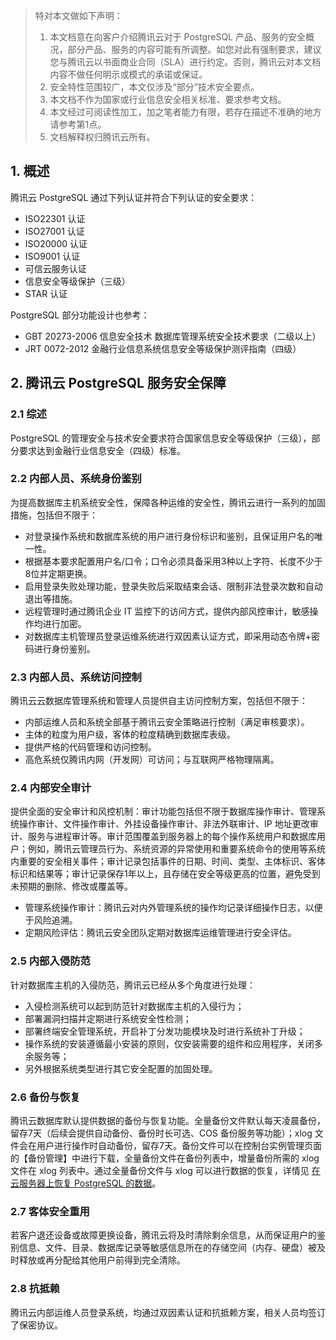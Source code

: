 
>特对本文做如下声明：
>1. 本文档意在向客户介绍腾讯云对于 PostgreSQL 产品、服务的安全概况，部分产品、服务的内容可能有所调整。如您对此有强制要求，建议您与腾讯云以书面商业合同（SLA）进行约定。否则，腾讯云对本文档内容不做任何明示或模式的承诺或保证。
> 2. 安全特性范围较广，本文仅涉及“部分”技术安全要点。
> 3. 本文档不作为国家或行业信息安全相关标准、要求参考文档。
> 4. 本文经过可阅读性加工，加之笔者能力有限，若存在描述不准确的地方请参考第1点。
> 5. 文档解释权归腾讯云所有。

## 1. 概述
腾讯云 PostgreSQL 通过下列认证并符合下列认证的安全要求：
- ISO22301 认证
- ISO27001 认证
- ISO20000 认证
- ISO9001 认证
- 可信云服务认证
- 信息安全等级保护（三级）
- STAR 认证

PostgreSQL 部分功能设计也参考：
- GBT 20273-2006 信息安全技术 数据库管理系统安全技术要求（二级以上）
- JRT 0072-2012 金融行业信息系统信息安全等级保护测评指南（四级）

## 2. 腾讯云 PostgreSQL 服务安全保障
### 2.1 综述
PostgreSQL 的管理安全与技术安全要求符合国家信息安全等级保护（三级），部分要求达到金融行业信息安全（四级）标准。


### 2.2 内部人员、系统身份鉴别
为提高数据库主机系统安全性，保障各种运维的安全性，腾讯云进行一系列的加固措施，包括但不限于：
- 对登录操作系统和数据库系统的用户进行身份标识和鉴别，且保证用户名的唯一性。
- 根据基本要求配置用户名/口令；口令必须具备采用3种以上字符、长度不少于8位并定期更换。
- 启用登录失败处理功能，登录失败后采取结束会话、限制非法登录次数和自动退出等措施。
- 远程管理时通过腾讯企业 IT 监控下的访问方式，提供内部风控审计，敏感操作均进行加密。
- 对数据库主机管理员登录运维系统进行双因素认证方式，即采用动态令牌+密码进行身份鉴别。

### 2.3 内部人员、系统访问控制
腾讯云云数据库管理系统和管理人员提供自主访问控制方案，包括但不限于：
- 内部运维人员和系统全部基于腾讯云安全策略进行控制（满足审核要求）。
- 主体的粒度为用户级，客体的粒度精确到数据库表级。
- 提供严格的代码管理和访问控制。
- 高危系统仅腾讯内网（开发网）可访问；与互联网严格物理隔离。


### 2.4 内部安全审计
提供全面的安全审计和风控机制：审计功能包括但不限于数据库操作审计、管理系统操作审计、文件操作审计、外挂设备操作审计、非法外联审计、IP 地址更改审计、服务与进程审计等。审计范围覆盖到服务器上的每个操作系统用户和数据库用户；例如，腾讯云管理员行为、系统资源的异常使用和重要系统命令的使用等系统内重要的安全相关事件；审计记录包括事件的日期、时间、类型、主体标识、客体标识和结果等；审计记录保存1年以上，且存储在安全等级更高的位置，避免受到未预期的删除、修改或覆盖等。

- 管理系统操作审计：腾讯云对内外管理系统的操作均记录详细操作日志，以便于风险追溯。
- 定期风险评估：腾讯云安全团队定期对数据库运维管理进行安全评估。


### 2.5 内部入侵防范
针对数据库主机的入侵防范，腾讯云已经从多个角度进行处理：
- 入侵检测系统可以起到防范针对数据库主机的入侵行为；
- 部署漏洞扫描并定期进行系统安全性检测；
- 部署终端安全管理系统，开启补丁分发功能模块及时进行系统补丁升级；
- 操作系统的安装遵循最小安装的原则，仅安装需要的组件和应用程序，关闭多余服务等；
- 另外根据系统类型进行其它安全配置的加固处理。

### 2.6 备份与恢复
腾讯云数据库默认提供数据的备份与恢复功能。全量备份文件默认每天凌晨备份，留存7天（后续会提供自动备份、备份时长可选、COS 备份服务等功能）；xlog 文件会在用户进行操作时自动备份，留存7天。备份文件可以在控制台实例管理页面的【备份管理】中进行下载，全量备份文件在备份列表中，增量备份所需的 xlog 文件在 xlog 列表中。通过全量备份文件与 xlog 可以进行数据的恢复，详情见 [在云服务器上恢复 PostgreSQL 的数据](https://cloud.tencent.com/document/product/409/11642)。


### 2.7 客体安全重用
若客户退还设备或故障更换设备，腾讯云将及时清除剩余信息，从而保证用户的鉴别信息、文件、目录、数据库记录等敏感信息所在的存储空间（内存、硬盘）被及时释放或再分配给其他用户前得到完全清除。

### 2.8 抗抵赖
腾讯云内部运维人员登录系统，均通过双因素认证和抗抵赖方案，相关人员均签订了保密协议。

